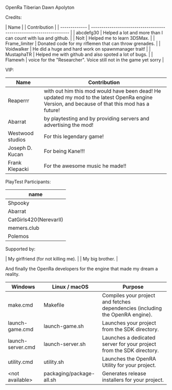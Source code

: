 OpenRa Tiberian Dawn Apolyton

Credits:

 | Name |        | Contribution | 
 | ------------- | ------------------------------------------------------------------- | 
 | abcdefg30 |  Helped a lot and more than I can count with lua and github. | 
 | Nolt |  Helped me to learn 3DSMax. | 
 | Frame_limiter |  Donated code for my riflemen that can throw grenades. | 
 | Voidwalker |  He did a huge and hard work on spawnmanager trait! | 
 | MustaphaTR |  Helped me with github and also spoted a lot of bugs. | 
 | Flamewh |  voice for the "Researcher". Voice still not in the game yet sorry | 


VIP:

 | Name              | Contribution | 
 | ----------------- | ------------------------------------------------------------------- | 
 | Reaperrr |  with out him this mod would have been dead! He updated my mod to the latest OpenRa engine Version, and because of that this mod has a future!
 | Abarrat |  by playtesting and by providing servers and advertising the mod!
 | Westwood studios |  For this legendary game!
 | Joseph D. Kucan |  For being Kane!!!
 | Frank Klepacki |  For the awesome music he made!!


PlayTest Participants:

 | name                  | 
 | --------------------- | 
 | Shpooky | 
 | Abarrat | 
 | CatGirls420(NerevarII) | 
 | memers.club | 
 | Polemos | 

Supported by:

 | My girlfriend (for not killing me). | 
 | My big brother. | 

And finally the OpenRa developers for the
engine that made my dream a reality.

 |  Windows                |  Linux / macOS             |  Purpose
 |  ---------------------  |  ------------------------  |  -------------  | 
 |  make.cmd               |  Makefile                  |  Compiles your project and fetches dependencies (including the OpenRA engine).
 |  launch-game.cmd        |  launch-game.sh            |  Launches your project from the SDK directory.
 |  launch-server.cmd      |  launch-server.sh          |  Launches a dedicated server for your project from the SDK directory.
 |  utility.cmd            |  utility.sh          |  Launches the OpenRA Utility for your project.
 |  &lt;not available&gt;  |  packaging/package-all.sh  |  Generates release installers for your project.